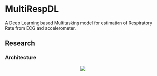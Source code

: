 # MultiRespDL

A Deep Learning based Multitasking model for estimation of Respiratory Rate from ECG and accelerometer.

## Research

### Architecture
<p align="center">
  <image src = 'imgs/RespNet2_V2.0_block_crop.png' >
</p>

